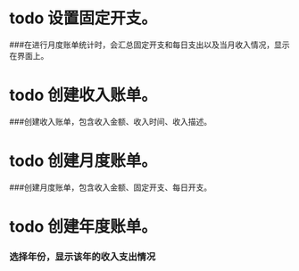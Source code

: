 # todo 设置固定开支。
###在进行月度账单统计时，会汇总固定开支和每日支出以及当月收入情况，显示在界面上。
# todo 创建收入账单。
###创建收入账单，包含收入金额、收入时间、收入描述。
# todo 创建月度账单。
###创建月度账单，包含收入金额、固定开支、每日开支。
# todo 创建年度账单。
### 选择年份，显示该年的收入支出情况